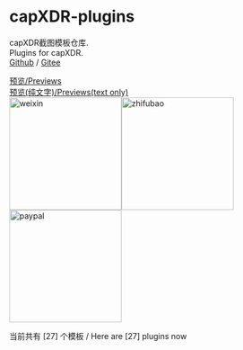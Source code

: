 # capXDR-plugins

capXDR截图模板仓库.  
Plugins for capXDR.  
[Github](https://github.com/lihaoyun6/capXDR-plugins) / [Gitee](https://gitee.com/lihaoyun/capXDR-plugins) 

[预览/Previews](./thumbs/thumbs.md)  
[预览(纯文字)/Previews(text only)](./thumbs/textlist.md)  
<img src="donate/weixin.png" alt="weixin" width="200" /><img src="donate/zhifubao.png" alt="zhifubao" width="200" /><img src="donate/paypal.png" alt="paypal" width="200" />

当前共有 [27] 个模板 / Here are [27] plugins now
